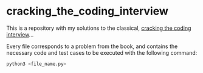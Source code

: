 # cracking_the_coding_interview
This is a repository with my solutions to the classical, [cracking the coding interview](https://www.amazon.com/Cracking-Coding-Interview-Programming-Questions/dp/0984782850)...

Every file corresponds to a problem from the book, and contains the necessary code and test cases to be executed with the following command:

```python
python3 <file_name.py>
```
